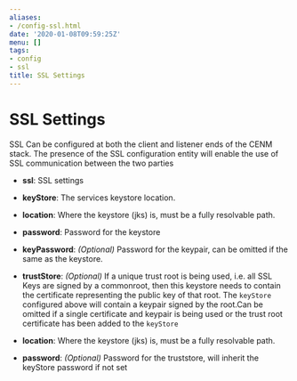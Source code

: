 ```yaml
---
aliases:
- /config-ssl.html
date: '2020-01-08T09:59:25Z'
menu: []
tags:
- config
- ssl
title: SSL Settings
---
```



# SSL Settings

SSL Can be configured at both the client and listener ends of the CENM stack. The presence of the SSL
configuration entity will enable the use of SSL communication between the two parties


* **ssl**:
SSL settings


* **keyStore**:
The services keystore location.


* **location**:
Where the keystore (jks) is, must be a fully resolvable path.


* **password**:
Password for the keystore


* **keyPassword**:
*(Optional)* Password for the keypair, can be omitted if the same as the keystore.




* **trustStore**:
*(Optional)* If a unique trust root is being used, i.e. all SSL Keys are signed by a commonroot, then this keystore needs to contain the certificate representing the public key of
that root. The `keyStore` configured above will contain a keypair signed by the root.Can be omitted if a single certificate and keypair is being used or the trust root certificate
has been added to the `keyStore`
* **location**:
Where the keystore (jks) is, must be a fully resolvable path.


* **password**:
*(Optional)* Password for the truststore, will inherit the keyStore password if not set
